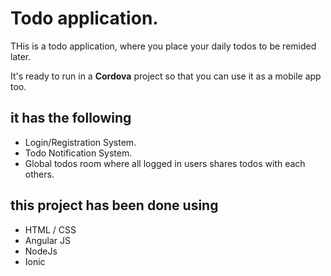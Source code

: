 # Todo application. #

THis is a todo application, where you place your daily todos to be remided later.

It's ready to run in a **Cordova** project so that you can use it as a mobile app too.
## it has the following ##
* Login/Registration System.
* Todo Notification System.
* Global todos room where all logged in users shares todos with each others.


## this project has been done using ##

* HTML / CSS
* Angular JS
* NodeJs
* Ionic
